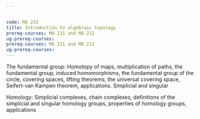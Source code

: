 ```yaml
---


code: MA 232
title: Introduction to algebraic topology
prereq-courses: MA 231 and MA 212
ug-prereq-courses: 
prereq-courses: MA 231 and MA 212
ug-prereq-courses: 
---
```




The fundamental group: Homotopy of maps, multiplication of paths, the fundamental group, induced
homomorphisms, the fundamental group of the circle, covering spaces, lifting theorems, the
universal covering space, Seifert-van Kampen theorem, applications. Simplicial and singular

Homology: Simplicial complexes, chain complexes, definitions of the simplicial and singular homology
groups, properties of homology groups, applications
